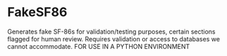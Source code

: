 # FakeSF86
Generates fake SF-86s for validation/testing purposes, certain sections flagged for human review. Requires validation or access to databases we cannot accommodate. 
FOR USE IN A PYTHON ENVIRONMENT
